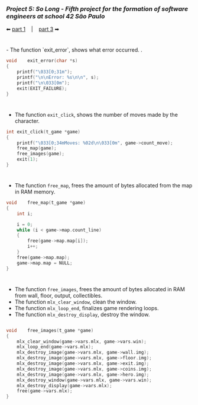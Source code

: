 ### _Project 5: So Long - Fifth project for the formation of software engineers at school 42 São Paulo_

 ⬅ [part 1](https://github.com/Vinicius-Santoro/42-formation-lvl1-5.so-long/blob/main/READMES/01.makefile.md) &nbsp;&nbsp;&nbsp;|&nbsp;&nbsp;&nbsp; [part 3](https://github.com/Vinicius-Santoro/42-formation-lvl1-5.so-long/blob/main/READMES/03.verify_error.md) ➡
 
<h1></h1>
- The function `exit_error`, shows what error occurred. .

```c
void	exit_error(char *s)
{	
	printf("\033[0;31m");
	printf("\n\nError: %s\n\n", s);
	printf("\n\033[0m");
	exit(EXIT_FAILURE);
}
```
<h1></h1>

- The function `exit_click`, shows the number of moves made by the character.
```c
int	exit_click(t_game *game)
{
	printf("\033[0;34mMoves: %02d\n\033[0m", game->count_move);
	free_map(game);
	free_images(game);
	exit(1);
}
```

<h1></h1>

- The function `free_map`, frees the amount of bytes allocated from the map in RAM memory.

```c
void	free_map(t_game *game)
{
	int	i;

	i = 0;
	while (i < game->map.count_line)
	{
		free(game->map.map[i]);
		i++;
	}
	free(game->map.map);
	game->map.map = NULL;
}
```
<h1></h1>

- The function `free_images`, frees the amount of bytes allocated in RAM from wall, floor, output, collectibles.
- The function `mlx_clear_window`, clean the window.
- The function `mlx_loop_end`, finalizes game rendering loops.
- The function `mlx_destroy_display`, destroy the window.

```c

void	free_images(t_game *game)
{
	mlx_clear_window(game->vars.mlx, game->vars.win);
	mlx_loop_end(game->vars.mlx);
	mlx_destroy_image(game->vars.mlx, game->wall.img);
	mlx_destroy_image(game->vars.mlx, game->floor.img);
	mlx_destroy_image(game->vars.mlx, game->exit.img);
	mlx_destroy_image(game->vars.mlx, game->coins.img);
	mlx_destroy_image(game->vars.mlx, game->hero.img);
	mlx_destroy_window(game->vars.mlx, game->vars.win);
	mlx_destroy_display(game->vars.mlx);
	free(game->vars.mlx);
}
```
